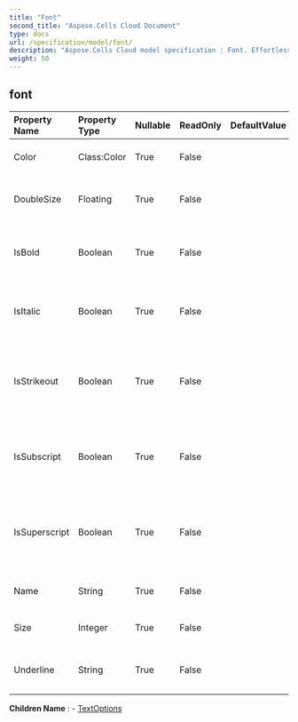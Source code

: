 ```yaml
---
title: "Font"
second_title: "Aspose.Cells Cloud Document"
type: docs
url: /specification/model/font/
description: "Aspose.Cells Cloud model specification : Font. Effortlessly handle Excel and other spreadsheet documents with features like opening, generating, editing, splitting, merging, comparing, and converting."
weight: 50
---
```


## **font**

 

| Property Name | Property Type | Nullable |  ReadOnly | DefaultValue | Description | 
| :- | :- | :- |:- |  :- | :- |
| Color | Class:Color | True |  False |  | Gets or sets the  of the font.  |  
| DoubleSize | Floating | True |  False |  | Gets and sets the double size of the font.  |  
| IsBold | Boolean | True |  False |  | Gets or sets a value indicating whether the font is bold.  |  
| IsItalic | Boolean | True |  False |  | Gets or sets a value indicating whether the font is italic.  |  
| IsStrikeout | Boolean | True |  False |  | Gets or sets a value indicating whether the font is single strikeout.  |  
| IsSubscript | Boolean | True |  False |  | Gets or sets a value indicating whether the font is subscript.  |  
| IsSuperscript | Boolean | True |  False |  | Gets or sets a value indicating whether the font is super script.  |  
| Name | String | True |  False |  | Gets  or sets the name of the .  |  
| Size | Integer | True |  False |  | Gets or sets the size of the font.  |  
| Underline | String | True |  False |  | Gets or sets the font underline type.  |  

**Children Name** : 
	-  [TextOptions](textoptions) 
